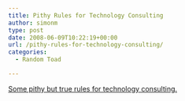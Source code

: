 ```yaml
---
title: Pithy Rules for Technology Consulting
author: simonm
type: post
date: 2008-06-09T10:22:19+00:00
url: /pithy-rules-for-technology-consulting/
categories:
  - Random Toad

---
```

[Some pithy but true rules for technology consulting.][1]

 [1]: http://www.lostechies.com/blogs/chad_myers/archive/2008/06/08/some-consulting-wisdom-i-picked-up.aspx